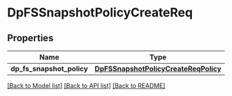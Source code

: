 # DpFSSnapshotPolicyCreateReq

## Properties
Name | Type | Description | Notes
------------ | ------------- | ------------- | -------------
**dp_fs_snapshot_policy** | [**DpFSSnapshotPolicyCreateReqPolicy**](DpFSSnapshotPolicyCreateReqPolicy.md) |  | 

[[Back to Model list]](../README.md#documentation-for-models) [[Back to API list]](../README.md#documentation-for-api-endpoints) [[Back to README]](../README.md)


